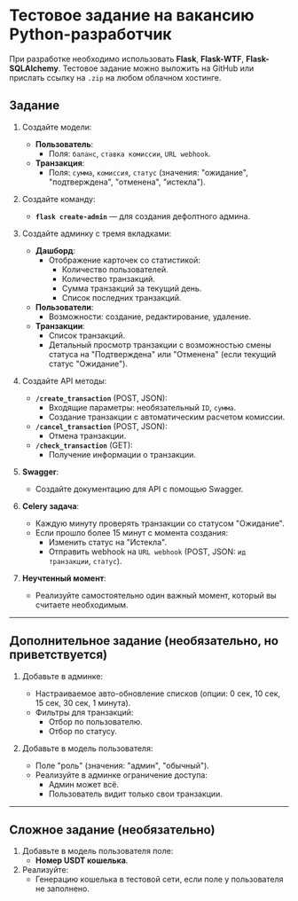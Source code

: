 # Тестовое задание на вакансию Python-разработчик

При разработке необходимо использовать **Flask**, **Flask-WTF**, **Flask-SQLAlchemy**. Тестовое задание можно выложить на GitHub или прислать ссылку на `.zip` на любом облачном хостинге.

## Задание

1. Создайте модели:
   - **Пользователь**:
     - Поля: `баланс`, `ставка комиссии`, `URL webhook`.
   - **Транзакция**:
     - Поля: `сумма`, `комиссия`, `статус` (значения: "ожидание", "подтверждена", "отменена", "истекла").

2. Создайте команду:
   - **`flask create-admin`** — для создания дефолтного админа.

3. Создайте админку с тремя вкладками:
   - **Дашборд**:
     - Отображение карточек со статистикой:
       - Количество пользователей.
       - Количество транзакций.
       - Сумма транзакций за текущий день.
       - Список последних транзакций.
   - **Пользователи**:
     - Возможности: создание, редактирование, удаление.
   - **Транзакции**:
     - Список транзакций.
     - Детальный просмотр транзакции с возможностью смены статуса на "Подтверждена" или "Отменена" (если текущий статус "Ожидание").

4. Создайте API методы:
   - **`/create_transaction`** (POST, JSON):
     - Входящие параметры: необязательный `ID`, `сумма`.
     - Создание транзакции с автоматическим расчетом комиссии.
   - **`/cancel_transaction`** (POST, JSON):
     - Отмена транзакции.
   - **`/check_transaction`** (GET):
     - Получение информации о транзакции.

5. **Swagger**:
   - Создайте документацию для API с помощью Swagger.

6. **Celery задача**:
   - Каждую минуту проверять транзакции со статусом "Ожидание".
   - Если прошло более 15 минут с момента создания:
     - Изменить статус на "Истекла".
     - Отправить webhook на `URL webhook` (POST, JSON: `ид транзакции`, `статус`).

7. **Неучтенный момент**:
   - Реализуйте самостоятельно один важный момент, который вы считаете необходимым.

---

## Дополнительное задание (необязательно, но приветствуется)

1. Добавьте в админке:
   - Настраиваемое авто-обновление списков (опции: 0 сек, 10 сек, 15 сек, 30 сек, 1 минута).
   - Фильтры для транзакций:
     - Отбор по пользователю.
     - Отбор по статусу.

2. Добавьте в модель пользователя:
   - Поле "роль" (значения: "админ", "обычный").
   - Реализуйте в админке ограничение доступа:
     - Админ может всё.
     - Пользователь видит только свои транзакции.

---

## Сложное задание (необязательно)

1. Добавьте в модель пользователя поле:
   - **Номер USDT кошелька**.
2. Реализуйте:
   - Генерацию кошелька в тестовой сети, если поле у пользователя не заполнено.
